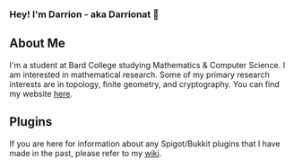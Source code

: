 ### Hey! I'm Darrion - aka Darrionat 👋

## About Me

I'm a student at Bard College studying Mathematics & Computer Science.
I am interested in mathematical research.
Some of my primary research interests are in topology, finite geometry, and cryptography.
You can find my website [here][website].

## Plugins
If you are here for information about any Spigot/Bukkit plugins that I have made in the past, please refer to my [wiki][wiki].

[website]: https://sites.google.com/view/darrion-thornburgh
[wiki]: https://wiki.darrionatplugins.com